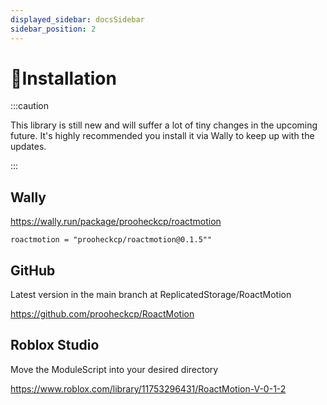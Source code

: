 ```yaml
---
displayed_sidebar: docsSidebar
sidebar_position: 2
---
```


# 📁Installation

:::caution

This library is still new and will suffer a lot of tiny changes in the upcoming future. It's highly recommended you install it via Wally to keep up with the updates.

:::

## Wally

https://wally.run/package/prooheckcp/roactmotion
```
roactmotion = "prooheckcp/roactmotion@0.1.5""
```

## GitHub
Latest version in the main branch at ReplicatedStorage/RoactMotion

https://github.com/prooheckcp/RoactMotion

## Roblox Studio
Move the ModuleScript into your desired directory

https://www.roblox.com/library/11753296431/RoactMotion-V-0-1-2